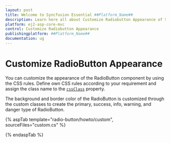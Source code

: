 ```yaml
---
layout: post
title: Welcome to Syncfusion Essential ##Platform_Name##
description: Learn here all about Customize Radiobutton Appearance of Syncfusion Essential ##Platform_Name## widgets based on HTML5 and jQuery.
platform: ej2-asp-core-mvc
control: Customize Radiobutton Appearance
publishingplatform: ##Platform_Name##
documentation: ug
---
```



# Customize RadioButton Appearance

You can customize the appearance of the RadioButton component by using the CSS rules.
Define own CSS rules according to your requirement and assign the class name to the [`cssClass`](https://help.syncfusion.com/cr/aspnetcore-js2/Syncfusion.EJ2.Buttons.RadioButton.html#Syncfusion_EJ2_Buttons_RadioButton_CssClass) property.

The background and border color of the RadioButton is customized through the custom classes to create the primary, success, info, warning, and danger type of RadioButton.

{% aspTab template="radio-button/howto/custom", sourceFiles="custom.cs" %}

{% endaspTab %}